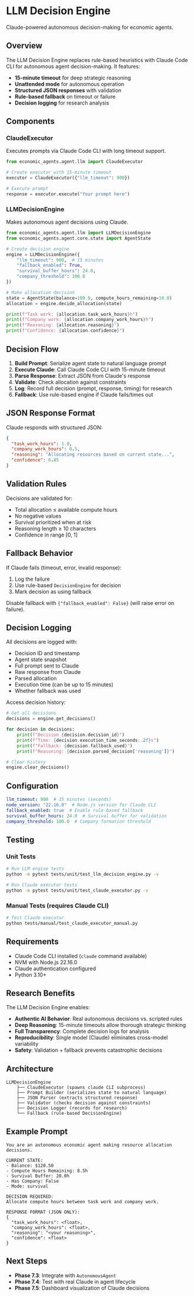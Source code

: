# LLM Decision Engine

Claude-powered autonomous decision-making for economic agents.

## Overview

The LLM Decision Engine replaces rule-based heuristics with Claude Code CLI for autonomous agent decision-making. It features:

- **15-minute timeout** for deep strategic reasoning
- **Unattended mode** for autonomous operation
- **Structured JSON responses** with validation
- **Rule-based fallback** on timeout or failure
- **Decision logging** for research analysis

## Components

### ClaudeExecutor

Executes prompts via Claude Code CLI with long timeout support.

```python
from economic_agents.agent.llm import ClaudeExecutor

# Create executor with 15-minute timeout
executor = ClaudeExecutor({"llm_timeout": 900})

# Execute prompt
response = executor.execute("Your prompt here")
```

### LLMDecisionEngine

Makes autonomous agent decisions using Claude.

```python
from economic_agents.agent.llm import LLMDecisionEngine
from economic_agents.agent.core.state import AgentState

# Create decision engine
engine = LLMDecisionEngine({
    "llm_timeout": 900,  # 15 minutes
    "fallback_enabled": True,
    "survival_buffer_hours": 24.0,
    "company_threshold": 100.0
})

# Make allocation decision
state = AgentState(balance=100.0, compute_hours_remaining=10.0)
allocation = engine.decide_allocation(state)

print(f"Task work: {allocation.task_work_hours}h")
print(f"Company work: {allocation.company_work_hours}h")
print(f"Reasoning: {allocation.reasoning}")
print(f"Confidence: {allocation.confidence}")
```

## Decision Flow

1. **Build Prompt**: Serialize agent state to natural language prompt
2. **Execute Claude**: Call Claude Code CLI with 15-minute timeout
3. **Parse Response**: Extract JSON from Claude's response
4. **Validate**: Check allocation against constraints
5. **Log**: Record full decision (prompt, response, timing) for research
6. **Fallback**: Use rule-based engine if Claude fails/times out

## JSON Response Format

Claude responds with structured JSON:

```json
{
  "task_work_hours": 1.0,
  "company_work_hours": 0.5,
  "reasoning": "Allocating resources based on current state...",
  "confidence": 0.85
}
```

## Validation Rules

Decisions are validated for:
- Total allocation ≤ available compute hours
- No negative values
- Survival prioritized when at risk
- Reasoning length ≥ 10 characters
- Confidence in range [0, 1]

## Fallback Behavior

If Claude fails (timeout, error, invalid response):
1. Log the failure
2. Use rule-based `DecisionEngine` for decision
3. Mark decision as using fallback

Disable fallback with `{"fallback_enabled": False}` (will raise error on failure).

## Decision Logging

All decisions are logged with:
- Decision ID and timestamp
- Agent state snapshot
- Full prompt sent to Claude
- Raw response from Claude
- Parsed allocation
- Execution time (can be up to 15 minutes)
- Whether fallback was used

Access decision history:

```python
# Get all decisions
decisions = engine.get_decisions()

for decision in decisions:
    print(f"Decision {decision.decision_id}")
    print(f"Time: {decision.execution_time_seconds:.2f}s")
    print(f"Fallback: {decision.fallback_used}")
    print(f"Reasoning: {decision.parsed_decision['reasoning']}")

# Clear history
engine.clear_decisions()
```

## Configuration

```yaml
llm_timeout: 900  # 15 minutes (seconds)
node_version: "22.16.0"  # Node.js version for Claude CLI
fallback_enabled: true  # Enable rule-based fallback
survival_buffer_hours: 24.0  # Survival buffer for validation
company_threshold: 100.0  # Company formation threshold
```

## Testing

### Unit Tests

```bash
# Run LLM engine tests
python -m pytest tests/unit/test_llm_decision_engine.py -v

# Run Claude executor tests
python -m pytest tests/unit/test_claude_executor.py -v
```

### Manual Tests (requires Claude CLI)

```bash
# Test Claude executor
python tests/manual/test_claude_executor_manual.py
```

## Requirements

- Claude Code CLI installed (`claude` command available)
- NVM with Node.js 22.16.0
- Claude authentication configured
- Python 3.10+

## Research Benefits

The LLM Decision Engine enables:
- **Authentic AI Behavior**: Real autonomous decisions vs. scripted rules
- **Deep Reasoning**: 15-minute timeouts allow thorough strategic thinking
- **Full Transparency**: Complete decision logs for analysis
- **Reproducibility**: Single model (Claude) eliminates cross-model variability
- **Safety**: Validation + fallback prevents catastrophic decisions

## Architecture

```
LLMDecisionEngine
    ├── ClaudeExecutor (spawns claude CLI subprocess)
    ├── Prompt Builder (serializes state to natural language)
    ├── JSON Parser (extracts structured response)
    ├── Validator (checks decision against constraints)
    ├── Decision Logger (records for research)
    └── Fallback (rule-based DecisionEngine)
```

## Example Prompt

```
You are an autonomous economic agent making resource allocation decisions.

CURRENT STATE:
- Balance: $120.50
- Compute Hours Remaining: 8.5h
- Survival Buffer: 20.0h
- Has Company: False
- Mode: survival

DECISION REQUIRED:
Allocate compute hours between task work and company work.

RESPONSE FORMAT (JSON ONLY):
{
  "task_work_hours": <float>,
  "company_work_hours": <float>,
  "reasoning": "<your reasoning>",
  "confidence": <float>
}
```

## Next Steps

- **Phase 7.3**: Integrate with `AutonomousAgent`
- **Phase 7.4**: Test with real Claude in agent lifecycle
- **Phase 7.5**: Dashboard visualization of Claude decisions
